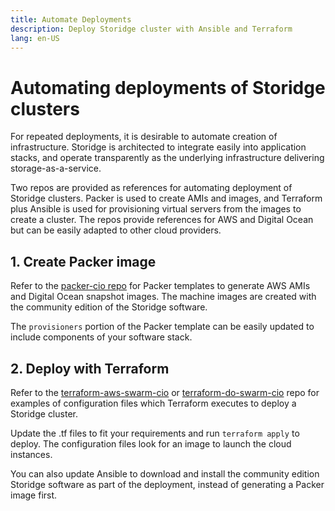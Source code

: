 ```yaml
---
title: Automate Deployments
description: Deploy Storidge cluster with Ansible and Terraform   
lang: en-US
---
```


# Automating deployments of Storidge clusters

For repeated deployments, it is desirable to automate creation of infrastructure. Storidge is architected to integrate easily into application stacks, and operate transparently as the underlying infrastructure delivering storage-as-a-service.

Two repos are provided as references for automating deployment of Storidge clusters. Packer is used to create AMIs and images, and Terraform plus Ansible is used for provisioning virtual servers from the images to create a cluster. The repos provide references for AWS and Digital Ocean but can be easily adapted to other cloud providers.

## 1. Create Packer image

Refer to the [packer-cio repo](https://github.com/Storidge/packer-cio) for Packer templates to generate AWS AMIs and Digital Ocean snapshot images. The machine images are created with the community edition of the Storidge software.

The `provisioners` portion of the Packer template can be easily updated to include components of your software stack.  

## 2. Deploy with Terraform

Refer to the [terraform-aws-swarm-cio](https://github.com/Storidge/terraform-aws-swarm-cio) or [terraform-do-swarm-cio](https://github.com/Storidge/terraform-do-swarm-cio) repo for examples of configuration files which Terraform executes to deploy a Storidge cluster.

Update the .tf files to fit your requirements and run `terraform apply` to deploy. The configuration files look for an image to launch the cloud instances.

You can also update Ansible to download and install the community edition Storidge software as part of the deployment, instead of generating a Packer image first.
